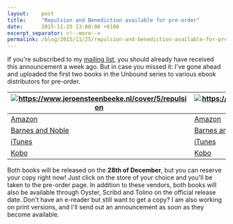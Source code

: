 ```yaml
---
layout:    post
title:     "Repulsion and Benediction available for pre-order"
date:      2015-11-25 13:00:00 +0100
excerpt_separator: <!--more-->
permalink: /blog/2015/11/25/repulsion-and-benediction-available-for-pre-order
---
```


If you're subscribed to my [mailing list](https://www.jeroensteenbeeke.nl/mailinglist/), you should already have received this announcement a week ago. But in case you missed it: I've gone ahead and uploaded the first two books in the Unbound series to various ebook distributors for pre-order.

<!--more-->
| [<img alt="https://www.jeroensteenbeeke.nl/cover/5/repulsion" src="https://www.jeroensteenbeeke.nl/cover/5/repulsion" />](/books/repulsion.html) | [<img alt="https://www.jeroensteenbeeke.nl/cover/6/benediction" src="https://www.jeroensteenbeeke.nl/cover/6/benediction" />](/books/benediction.html) |
| --- | --- |
| [Amazon](http://www.amazon.com/dp/B017TF4XAQ) | [Amazon](http://www.amazon.com/dp/B0182RBCX6) |
| [Barnes and Noble](http://www.barnesandnoble.com/w/repulsion-jeroen-steenbeeke/1122958460) | [Barnes and Noble](http://www.barnesandnoble.com/w/benediction-jeroen-steenbeeke/1122958467?ean=2940152323405) |
| [iTunes](https://itunes.apple.com/us/book/id1058014614) | [iTunes](https://itunes.apple.com/us/book/id1059540044) |
| [Kobo](https://store.kobobooks.com/en-us/ebook/repulsion-1) | [Kobo](https://store.kobobooks.com/en-us/ebook/benediction-7) |

Both books will be released on the **28th of December**, but you can reserve your copy right now! Just click on the store of your choice and you'll be taken to the pre-order page. In addition to these vendors, both books will also be available through Oyster, Scribd and Tolino on the official release date. Don't have an e-reader but still want to get a copy? I am also working on print versions, and I'll send out an announcement as soon as they become available.